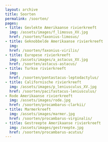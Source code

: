 ```yaml
---
layout: archive
title: Soorten
permalink: /soorten/
pages:
- title: Gevlekte Amerikaanse rivierkreeft
  img: /assets/images/f_limosus_XV.jpg
  href: /soorten/faxonius-limosus/
- title: Geknobbelde Amerikaanse rivierkreeft
  img: 
  href: /soorten/faxonius-virilis/
- title: Europese rivierkreeft
  img: /assets/images/a_astacus_XV.jpg
  href: /soorten/astacus-astacus/
- title: Turkse rivierkreeft
  img: 
  href: /soorten/pontastacus-leptodactylus/
- title: Californische rivierkreeft
  img: /assets/images/p_leniusculus_XV.jpg
  href: /soorten/pacifastacus-leniusculus/
- Rode Amerikaanse rivierkreeft
  img: /assets/images/rode.jpg
  href: /soorten/procambarus-clarkii/
- title: Marmerkreeft
  img: /assets/images/marmer.jpg
  href: /soorten/procambarus-virginalis/
- title: Gestreepte Amerikaanse rivierkreeft
  img: /assets/images/gestreepte.jpg
  href: /soorten/procambarus-acutus/
---
```

